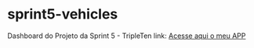 # sprint5-vehicles
Dashboard do Projeto da Sprint 5 - TripleTen
link: [Acesse aqui o meu APP](https://sprint5-vehicles-b7hj.onrender.com) 